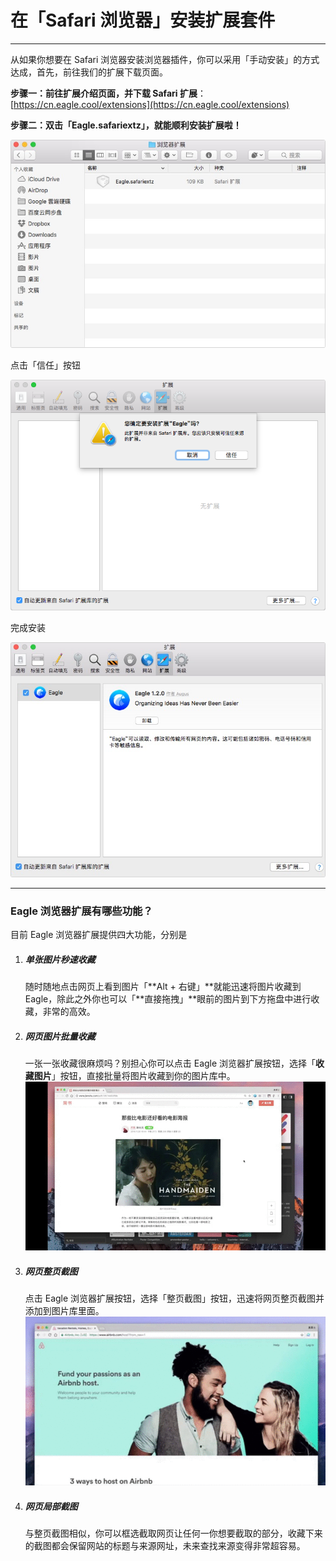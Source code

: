 # 在「Safari 浏览器」安装扩展套件

---

从如果你想要在 Safari 浏览器安装浏览器插件，你可以采用「手动安装」的方式达成，首先，前往我们的扩展下载页面。

**步骤一：前往扩展介绍页面，并下载 Safari 扩展**：[https://cn.eagle.cool/extensions](https://cn.eagle.cool/extensions)





**步骤二：双击「Eagle.safariextz」，就能顺利安装扩展啦！**

![](/assets/borwser-safari-step-2.png)

点击「信任」按钮

![](/assets/borwser-safari-step-3.png)

完成安装

![](/assets/borwser-safari-step-4.png)



---

### Eagle 浏览器扩展有哪些功能？

目前 Eagle 浏览器扩展提供四大功能，分别是

1. ##### 单张图片秒速收藏

   随时随地点击网页上看到图片「**Alt + 右键」**就能迅速将图片收藏到 Eagle，除此之外你也可以「**直接拖拽」**眼前的图片到下方拖盘中进行收藏，非常的高效。

2. ##### 网页图片批量收藏

   一张一张收藏很麻烦吗？别担心你可以点击 Eagle 浏览器扩展按钮，选择「**收藏图片**」按钮，直接批量将图片收藏到你的图片库中。  
   ![](https://github.com/Augus/Eagle-Documents/blob/master/assets/extension_batch_collect.gif?raw=true)

3. ##### 网页整页截图

   点击 Eagle 浏览器扩展按钮，选择「整页截图」按钮，迅速将网页整页截图并添加到图片库里面。  
   ![](https://github.com/Augus/Eagle-Documents/blob/master/assets/extension_entrie_capture.gif?raw=true)

4. ##### 网页局部截图

   与整页截图相似，你可以框选截取网页让任何一你想要截取的部分，收藏下来的截图都会保留网站的标题与来源网址，未来查找来源变得非常超容易。



